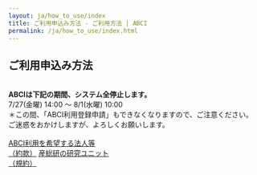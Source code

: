 ```yaml
---
layout: ja/how_to_use/index
title: ご利用申込み方法 - ご利用方法 | ABCI
permalink: /ja/how_to_use/index.html
---
```


<h2 class="h2">ご利用申込み方法</h2>
<br />
<strong>ABCIは下記の期間、システム全停止します。</strong><br />
7/27(金曜) 14:00 ～ 8/1(水曜) 10:00<br />
＊この間、「ABCI利用登録申請」もできなくなりますので、ご注意ください。<br />ご迷惑をおかけしますが、よろしくお願いします。<br />
<br />

<div class="cf">
<a href="./custom.html" class="box_menu2">ABCI利用を希望する法人等<br />（約款）</a>
<a href="./member.html" class="box_menu2">産総研の研究ユニット<br />（規約）</a>
</div>
